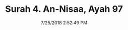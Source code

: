 ---
title       : "Surah 4. An-Nisaa, Ayah 97"
date        : 7/25/2018 2:52:49 PM
draft       : false
type        : "quran"
layout      : "compare"
BookCode    : "CMP"
SurahNumber : "4"
AyahNumber  : "97"
TotalAyah   : "176"
---